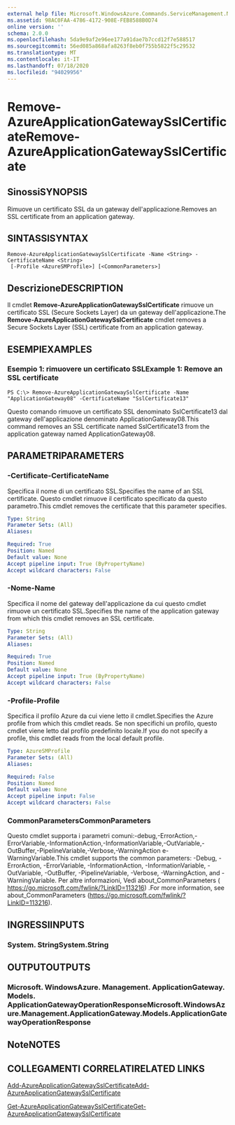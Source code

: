 ```yaml
---
external help file: Microsoft.WindowsAzure.Commands.ServiceManagement.Network.dll-Help.xml
ms.assetid: 98AC0FAA-4786-4172-908E-FEB8588B0D74
online version: ''
schema: 2.0.0
ms.openlocfilehash: 5da9e9af2e96ee177a91dae7b7ccd12f7e588517
ms.sourcegitcommit: 56ed085a868afa8263f8eb0f755b5822f5c29532
ms.translationtype: MT
ms.contentlocale: it-IT
ms.lasthandoff: 07/18/2020
ms.locfileid: "94029956"
---
```

# <span data-ttu-id="c3cd2-101">Remove-AzureApplicationGatewaySslCertificate</span><span class="sxs-lookup"><span data-stu-id="c3cd2-101">Remove-AzureApplicationGatewaySslCertificate</span></span>

## <span data-ttu-id="c3cd2-102">Sinossi</span><span class="sxs-lookup"><span data-stu-id="c3cd2-102">SYNOPSIS</span></span>
<span data-ttu-id="c3cd2-103">Rimuove un certificato SSL da un gateway dell'applicazione.</span><span class="sxs-lookup"><span data-stu-id="c3cd2-103">Removes an SSL certificate from an application gateway.</span></span>

## <span data-ttu-id="c3cd2-104">SINTASSI</span><span class="sxs-lookup"><span data-stu-id="c3cd2-104">SYNTAX</span></span>

```
Remove-AzureApplicationGatewaySslCertificate -Name <String> -CertificateName <String>
 [-Profile <AzureSMProfile>] [<CommonParameters>]
```

## <span data-ttu-id="c3cd2-105">Descrizione</span><span class="sxs-lookup"><span data-stu-id="c3cd2-105">DESCRIPTION</span></span>
<span data-ttu-id="c3cd2-106">Il cmdlet **Remove-AzureApplicationGatewaySslCertificate** rimuove un certificato SSL (Secure Sockets Layer) da un gateway dell'applicazione.</span><span class="sxs-lookup"><span data-stu-id="c3cd2-106">The **Remove-AzureApplicationGatewaySslCertificate** cmdlet removes a Secure Sockets Layer (SSL) certificate from an application gateway.</span></span>

## <span data-ttu-id="c3cd2-107">ESEMPI</span><span class="sxs-lookup"><span data-stu-id="c3cd2-107">EXAMPLES</span></span>

### <span data-ttu-id="c3cd2-108">Esempio 1: rimuovere un certificato SSL</span><span class="sxs-lookup"><span data-stu-id="c3cd2-108">Example 1: Remove an SSL certificate</span></span>
```
PS C:\> Remove-AzureApplicationGatewaySslCertificate -Name "ApplicationGateway08" -CertificateName "SslCertificate13"
```

<span data-ttu-id="c3cd2-109">Questo comando rimuove un certificato SSL denominato SslCertificate13 dal gateway dell'applicazione denominato ApplicationGateway08.</span><span class="sxs-lookup"><span data-stu-id="c3cd2-109">This command removes an SSL certificate named SslCertificate13 from the application gateway named ApplicationGateway08.</span></span>

## <span data-ttu-id="c3cd2-110">PARAMETRI</span><span class="sxs-lookup"><span data-stu-id="c3cd2-110">PARAMETERS</span></span>

### <span data-ttu-id="c3cd2-111">-Certificate</span><span class="sxs-lookup"><span data-stu-id="c3cd2-111">-CertificateName</span></span>
<span data-ttu-id="c3cd2-112">Specifica il nome di un certificato SSL.</span><span class="sxs-lookup"><span data-stu-id="c3cd2-112">Specifies the name of an SSL certificate.</span></span>
<span data-ttu-id="c3cd2-113">Questo cmdlet rimuove il certificato specificato da questo parametro.</span><span class="sxs-lookup"><span data-stu-id="c3cd2-113">This cmdlet removes the certificate that this parameter specifies.</span></span>

```yaml
Type: String
Parameter Sets: (All)
Aliases: 

Required: True
Position: Named
Default value: None
Accept pipeline input: True (ByPropertyName)
Accept wildcard characters: False
```

### <span data-ttu-id="c3cd2-114">-Nome</span><span class="sxs-lookup"><span data-stu-id="c3cd2-114">-Name</span></span>
<span data-ttu-id="c3cd2-115">Specifica il nome del gateway dell'applicazione da cui questo cmdlet rimuove un certificato SSL.</span><span class="sxs-lookup"><span data-stu-id="c3cd2-115">Specifies the name of the application gateway from which this cmdlet removes an SSL certificate.</span></span>

```yaml
Type: String
Parameter Sets: (All)
Aliases: 

Required: True
Position: Named
Default value: None
Accept pipeline input: True (ByPropertyName)
Accept wildcard characters: False
```

### <span data-ttu-id="c3cd2-116">-Profile</span><span class="sxs-lookup"><span data-stu-id="c3cd2-116">-Profile</span></span>
<span data-ttu-id="c3cd2-117">Specifica il profilo Azure da cui viene letto il cmdlet.</span><span class="sxs-lookup"><span data-stu-id="c3cd2-117">Specifies the Azure profile from which this cmdlet reads.</span></span>
<span data-ttu-id="c3cd2-118">Se non specifichi un profilo, questo cmdlet viene letto dal profilo predefinito locale.</span><span class="sxs-lookup"><span data-stu-id="c3cd2-118">If you do not specify a profile, this cmdlet reads from the local default profile.</span></span>

```yaml
Type: AzureSMProfile
Parameter Sets: (All)
Aliases: 

Required: False
Position: Named
Default value: None
Accept pipeline input: False
Accept wildcard characters: False
```

### <span data-ttu-id="c3cd2-119">CommonParameters</span><span class="sxs-lookup"><span data-stu-id="c3cd2-119">CommonParameters</span></span>
<span data-ttu-id="c3cd2-120">Questo cmdlet supporta i parametri comuni:-debug,-ErrorAction,-ErrorVariable,-InformationAction,-InformationVariable,-OutVariable,-OutBuffer,-PipelineVariable,-Verbose,-WarningAction e-WarningVariable.</span><span class="sxs-lookup"><span data-stu-id="c3cd2-120">This cmdlet supports the common parameters: -Debug, -ErrorAction, -ErrorVariable, -InformationAction, -InformationVariable, -OutVariable, -OutBuffer, -PipelineVariable, -Verbose, -WarningAction, and -WarningVariable.</span></span> <span data-ttu-id="c3cd2-121">Per altre informazioni, Vedi about_CommonParameters ( https://go.microsoft.com/fwlink/?LinkID=113216) .</span><span class="sxs-lookup"><span data-stu-id="c3cd2-121">For more information, see about_CommonParameters (https://go.microsoft.com/fwlink/?LinkID=113216).</span></span>

## <span data-ttu-id="c3cd2-122">INGRESSI</span><span class="sxs-lookup"><span data-stu-id="c3cd2-122">INPUTS</span></span>

### <span data-ttu-id="c3cd2-123">System. String</span><span class="sxs-lookup"><span data-stu-id="c3cd2-123">System.String</span></span>

## <span data-ttu-id="c3cd2-124">OUTPUT</span><span class="sxs-lookup"><span data-stu-id="c3cd2-124">OUTPUTS</span></span>

### <span data-ttu-id="c3cd2-125">Microsoft. WindowsAzure. Management. ApplicationGateway. Models. ApplicationGatewayOperationResponse</span><span class="sxs-lookup"><span data-stu-id="c3cd2-125">Microsoft.WindowsAzure.Management.ApplicationGateway.Models.ApplicationGatewayOperationResponse</span></span>

## <span data-ttu-id="c3cd2-126">Note</span><span class="sxs-lookup"><span data-stu-id="c3cd2-126">NOTES</span></span>

## <span data-ttu-id="c3cd2-127">COLLEGAMENTI CORRELATI</span><span class="sxs-lookup"><span data-stu-id="c3cd2-127">RELATED LINKS</span></span>

[<span data-ttu-id="c3cd2-128">Add-AzureApplicationGatewaySslCertificate</span><span class="sxs-lookup"><span data-stu-id="c3cd2-128">Add-AzureApplicationGatewaySslCertificate</span></span>](./Add-AzureApplicationGatewaySslCertificate.md)

[<span data-ttu-id="c3cd2-129">Get-AzureApplicationGatewaySslCertificate</span><span class="sxs-lookup"><span data-stu-id="c3cd2-129">Get-AzureApplicationGatewaySslCertificate</span></span>](./Get-AzureApplicationGatewaySslCertificate.md)
